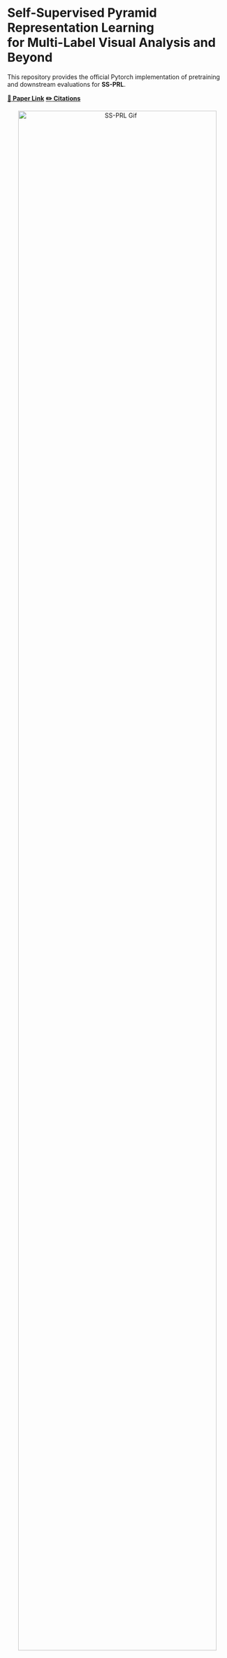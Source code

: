 # Self-Supervised Pyramid Representation Learning <br>for Multi-Label Visual Analysis and Beyond

   This repository provides the official Pytorch implementation of pretraining and downstream evaluations for **SS-PRL**.
   
   [**:paperclip: Paper Link**](https://arxiv.org/abs/2208.14439)
   [**:pencil2: Citations**](#citations)
   
   <div align="center">
  <img width="95%" alt="SS-PRL Gif" src="https://github.com/WesleyHsieh0806/SS-PRL/blob/master/GIF/Framework%20Gif.gif">
   </div>
   
   * **Learning of Patch-Based Pyramid Representation**
   * **Cross-Scale Patch-Level Correlation Learning with Correlation Learners**

---


  <h2> Table of Contents</h2>
  <ul>
    <li>
      <a href="#books-prepare-dataset">Prepare Dataset</a>
      <ul>
        <!-- <li><a href="#built-with">Built With</a></li> -->
      </ul>
    </li>
    <li>
      <a href="#running-usage---training">Usage</a>
    </li>
    <li>
      <a href="#bicyclist-downstream-tasks">Downstream tasks</a>
    </li>
    <li>
      <a href="#citations">Citations</a>
    </li>
  </ul>



---

## :books: Prepare Dataset
   Please refer to [Pretrained_Dataset](./Pretrained_Dataset.md) and [Downstream Tasks](#bicyclist-downstream-tasks) for further details.
   
   | Tasks | Datasets:point_down: |
   | - | - | 
   | Pre-Training | [ImageNet](https://image-net.org/index.php) <br> [COCO](https://cocodataset.org/#home) |
   | Downstream | [Pascal VOC](http://host.robots.ox.ac.uk/pascal/VOC/) <br> [COCO](https://cocodataset.org/#home) |

## :running: Usage - Training
### Requirements
- Python 3.6
- [PyTorch](http://pytorch.org) = 1.4.0
- torchvision = 0.5.0
- CUDA 10.1 (Check with nvcc --version)
- [Apex 0.1](https://github.com/NVIDIA/apex) ([Installation](https://github.com/facebookresearch/swav/issues/18#issuecomment-748123838))
- scipy, pandas, numpy
   
``` bash
conda install pytorch==1.4.0 torchvision==0.5.0 cudatoolkit=10.1 -c pytorch

git clone "https://github.com/NVIDIA/apex"
cd apex
git checkout 4a1aa97e31ca87514e17c3cd3bbc03f4204579d0
python setup.py install --cuda_ext
```
### Training with the [shell script](./SS-PRL/train_SSPRL.sh).
   For further details, take a look at the [source file](./SS-PRL/main_SSPRL.py) | [dataset definition](./SS-PRL/src/localpatch_dataset.py) | [utilities](./SS-PRL/src/utils.py)
   ``` bash
   # Training Checklist:
   # 1. modify the DATASET_PATH and EXPERIMENT_PATH in the script
   # 2. BATCH_PER_GPU denotes the batch size per gpu, while --nproc_per_node denotes the number of gpus
   # 3. modify the parameters
   cd SS-PRL
   bash train_SSPRL.sh
   ```


## :bicyclist: Downstream tasks
1. Download the pretrained models

   We provide the checkpoint files of SS-PRL and other SoTA used in our experiments,
   including
   * [SwAV](https://github.com/facebookresearch/swav)
   * [MoCo](https://github.com/facebookresearch/moco)
   * [DenseCL](https://github.com/WXinlong/DenseCL)
   * [BYOL](https://github.com/deepmind/deepmind-research/tree/master/byol)
   * [InsLoc](https://github.com/limbo0000/InstanceLoc)
   * [MaskCo](https://openaccess.thecvf.com/content/ICCV2021/html/Zhao_Self-Supervised_Visual_Representations_Learning_by_Contrastive_Mask_Prediction_ICCV_2021_paper.html)

   ``` bash
   # Download the checkpoints with this command
   bash get_premodels.sh
   ```
2. Transferring to Multi-Label Visual Analysis tasks:

   Please Refer to Readme files for [Classification](./benchmarks/classification), [Object-Detection](./benchmarks/detection), and [Semantic Segmentation](https://github.com/WesleyHsieh0806/SS-PRL/tree/master/benchmarks/Segmentation) tasks.

## Citations
``` bash
@misc{hsieh2022selfsupervised,
    title={Self-Supervised Pyramid Representation Learning for Multi-Label Visual Analysis and Beyond},
    author={Cheng-Yen Hsieh and Chih-Jung Chang and Fu-En Yang and Yu-Chiang Frank Wang},
    year={2022},
    eprint={2208.14439},
    archivePrefix={arXiv},
    primaryClass={cs.CV}
}
```
